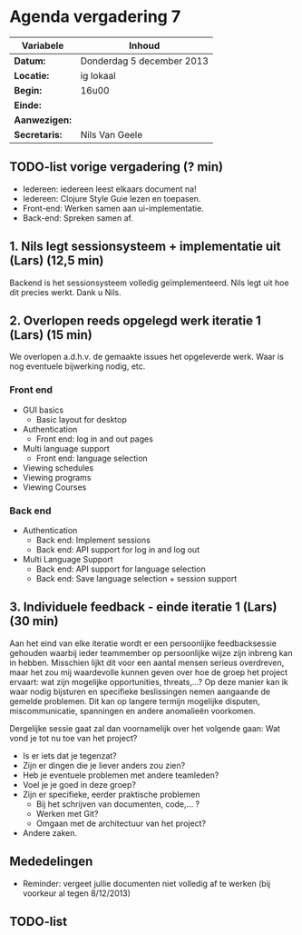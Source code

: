 # Agenda vergadering 7

Variabele				|Inhoud
---			    		|---
**Datum:**              |Donderdag 5 december 2013
**Locatie:**            |ig lokaal
**Begin:**              |16u00
**Einde:**              |
**Aanwezigen:**         |
**Secretaris:**         |Nils Van Geele

## TODO-list vorige vergadering (? min)
* Iedereen: iedereen leest elkaars document na!
* Iedereen: Clojure Style Guie lezen en toepasen.
* Front-end: Werken samen aan ui-implementatie.
* Back-end: Spreken samen af.

## 1. Nils legt sessionsysteem + implementatie uit (Lars) (12,5 min)
Backend is het sessionsysteem volledig geïmplementeerd. Nils legt uit hoe dit precies werkt. Dank u Nils.

## 2. Overlopen reeds opgelegd werk iteratie 1 (Lars) (15 min)
We overlopen a.d.h.v. de gemaakte issues het opgeleverde werk. Waar is nog eventuele bijwerking nodig, etc.
### Front end
* GUI basics
	* Basic layout for desktop
* Authentication
	* Front end: log in and out pages
* Multi language support
	* Front end: language selection
* Viewing schedules
* Viewing programs
* Viewing Courses


### Back end
* Authentication
	* Back end: Implement sessions
	* Back end: API support for log in and log out
* Multi Language Support
	* Back end: API support for language selection
	* Back end: Save language selection + session support


## 3. Individuele feedback - einde iteratie 1 (Lars) (30 min)
Aan het eind van elke iteratie wordt er een persoonlijke feedbacksessie gehouden waarbij ieder teammember op persoonlijke wijze zijn inbreng kan in hebben. Misschien lijkt dit voor een aantal mensen serieus overdreven, maar het zou mij waardevolle kunnen geven over hoe de groep het project ervaart: wat zijn mogelijke opportunities, threats,...? Op deze manier kan ik waar nodig bijsturen en specifieke beslissingen nemen aangaande de gemelde problemen. Dit kan op langere termijn mogelijke disputen, miscommunicatie, spanningen en andere anomalieën voorkomen.

Dergelijke sessie gaat zal dan voornamelijk over het volgende gaan:
Wat vond je tot nu toe van het project?

*	Is er iets dat je tegenzat?
*	Zijn er dingen die je liever anders zou zien?
*	Heb je eventuele problemen met andere teamleden?
*	Voel je je goed in deze groep?
*	Zijn er specifieke, eerder praktische problemen
	*	Bij het schrijven van documenten, code,... ?
	*	Werken met Git?
	*	Omgaan met de architectuur van het project?
*	Andere zaken.


## Mededelingen
- Reminder: vergeet jullie documenten niet volledig af te werken (bij voorkeur al tegen 8/12/2013)

## TODO-list


